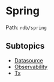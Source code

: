 # Spring

Path: `rdb/spring`

## Subtopics
- [Datasource](./datasource/README.md)
- [Observability](./observability/README.md)
- [Tx](./tx/README.md)
